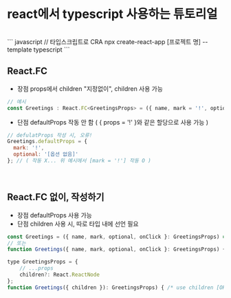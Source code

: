 # react에서 typescript 사용하는 튜토리얼
<br>
``` javascript
// 타입스크립트로 CRA
npx create-react-app [프로젝트 명] --template typescript
```
<br>

## React.FC

- 장점
props에서 children "지정없이", children 사용 가능
``` javascript
// 예시
const Greetings : React.FC<GreetingsProps> = ({ name, mark = '!', optional, onClick, children }) => {  /* ...code */ }
```
- 단점
defaultProps 작동 안 함 ( { props = '!' }와 같은 할당으로 사용 가능 )
``` javascript
// defulatProps 작성 시, 오류!
Greetings.defaultProps = {
  mark: '!',
  optional: '[옵션 없음]'
}; // ( 작동 X... 위 예시에서 [mark = '!'] 작동 O )
```
<br>

## React.FC 없이, 작성하기

- 장점
defaultProps 사용 가능
- 단점
children 사용 시, 따로 타입 내에 선언 필요
```javascript
const Greetings = ({ name, mark, optional, onClick }: GreetingsProps) => { /* ...code */ }
// 또는
function Greetings({ name, mark, optional, onClick }: GreetingsProps) { /* ...code */ }
```
```javascript 
type GreetingsProps = {
    // ...props
    children?: React.ReactNode
};
function Greetings({ children }): GreetingsProps) { /* use children [OK!] */ }
```